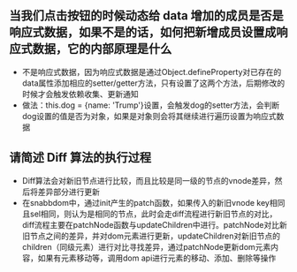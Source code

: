 ## 当我们点击按钮的时候动态给 data 增加的成员是否是响应式数据，如果不是的话，如何把新增成员设置成响应式数据，它的内部原理是什么
- 不是响应式数据，因为响应式数据是通过Object.defineProperty对已存在的data属性添加相应的setter/getter方法，只有设置了这两个方法，后期修改的时候才会触发依赖收集、更新通知
- 做法：this.dog = {name: 'Trump'}设置，会触发dog的setter方法，会判断dog设置的值是否为对象，如果是对象则会将其继续进行遍历设置为响应式数据

## 请简述 Diff 算法的执行过程
- Diff算法会对新旧节点进行比较，而且比较是同一级的节点的vnode差异，然后将差异部分进行更新
- 在snabbdom中，通过init产生的patch函数，如果传入的新旧vnode key相同且sel相同，则认为是相同的节点，此时会走diff流程进行新旧节点的对比，diff流程主要在patchNode函数与updateChildren中进行。patchNode对比新旧节点之间的差异，并对dom元素进行更新，updateChildren对新旧节点的children（同级元素）进行对比寻找差异，通过patchNode更新dom元素内容，如果有元素移动等，调用dom api进行元素的移动、添加、删除等操作

